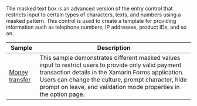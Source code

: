 The masked text box is an advanced version of the entry control that restricts input to certain types of characters, texts, and numbers using a masked pattern. This control is used to create a template for providing information such as telephone numbers, IP addresses, product IDs, and so on.

| Sample | Description |
| ------ | ----------- |
| [Money transfer](MaskedEdit/Samples/MaskedEdit) |This sample demonstrates different masked values input to restrict users to provide only valid payment transaction details in the Xamarin Forms application. Users can change the culture, prompt character, hide prompt on leave, and validation mode properties in the option page.|